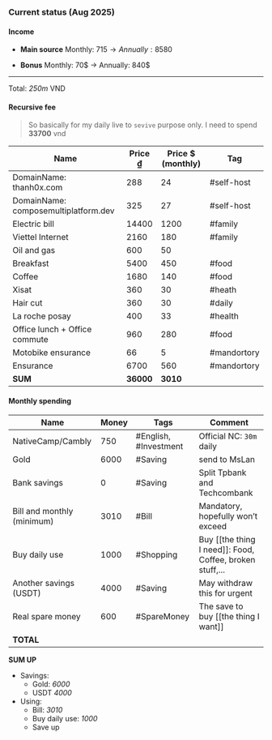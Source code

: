 ### Current status (Aug 2025)
#### Income
+ **Main source** Monthly: 715$ →Annually: 8580$
- **Bonus** Monthly: 70$ -> Annually: 840$
---
Total: *250m* VND
#### Recursive fee
> So basically for my daily live to `sevive` purpose only. I need to spend **33700** vnd

| Name                                 | Price ₫   | Price $ (monthly) | Tag         |
| ------------------------------------ | --------- | ----------------- | ----------- |
| DomainName: thanh0x.com              | 288       | 24                | #self-host  |
| DomainName: composemultiplatform.dev | 325       | 27                | #self-host  |
| Electric bill                        | 14400     | 1200              | #family     |
| Viettel Internet                     | 2160      | 180               | #family     |
| Oil and gas                          | 600       | 50                |             |
| Breakfast                            | 5400      | 450               | #food       |
| Coffee                               | 1680      | 140               | #food       |
| Xisat                                | 360       | 30                | #heath      |
| Hair cut                             | 360       | 30                | #daily      |
| La roche posay                       | 400       | 33                | #health     |
| Office lunch + Office commute        | 960       | 280               | #food       |
| Motobike ensurance                   | 66        | 5                 | #mandortory |
| Ensurance                            | 6700      | 560               | #mandortory |
| **SUM**                              | **36000** | **3010**          |             |
#### Monthly spending
| Name                       | Money | Tags                  | Comment                                                  |
| -------------------------- | ----- | --------------------- | -------------------------------------------------------- |
| NativeCamp/Cambly          | 750   | #English, #Investment | Official NC: `30m` daily                                 |
| Gold                       | 6000  | #Saving               | send to MsLan                                            |
| Bank savings               | 0     | #Saving               | Split Tpbank and Techcombank                             |
| Bill and monthly (minimum) | 3010  | #Bill                 | Mandatory, hopefully won’t exceed                        |
| Buy daily use              | 1000  | #Shopping             | Buy [[the thing I need]]: Food, Coffee, broken stuff,... |
| Another savings (USDT)     | 4000  | #Saving               | May withdraw this for urgent                             |
| Real spare money           | 600   | #SpareMoney           | The save to buy [[the thing I want]]                     |
| **TOTAL**                  |       |                       |                                                          |
**SUM UP**
- Savings:
	- Gold: *6000*
	- USDT *4000*
- Using:
	- Bill: *3010*
	- Buy daily use: *1000*
	- Save up 
